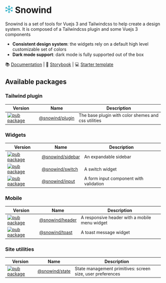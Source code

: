 # <img src="public/img/logo.png" width="25" height="25"> Snowind

Snowind is a set of tools for Vuejs 3 and Tailwindcss to help create a design system. It is composed
of a Tailwindcss plugin and some Vuejs 3 components

- **Consistent design system**: the widgets rely on a default high level customizable set of colors
- **Dark mode support**: dark mode is fully supported out of the box 

:books: [Documentation](https://synw.github.io/snowind/) | :movie_camera: [Storybook](https://synw.github.io/snowind-stories/) | :computer: [Starter template](https://github.com/synw/snowind-stories)

## Available packages

### Tailwind plugin

| Version | Name | Description |
| --- | --- | --- |
| [![pub package](https://img.shields.io/npm/v/@snowind/plugin)](https://www.npmjs.com/package/@snowind/plugin) | [@snowind/plugin](https://synw.github.io/snowind/install) | The base plugin with color shemes and css utilities |

### Widgets

| Version | Name | Description |
| --- | --- | --- |
| [![pub package](https://img.shields.io/npm/v/@snowind/sidebar)](https://www.npmjs.com/package/@snowind/sidebar) | [@snowind/sidebar](https://synw.github.io/snowind/sidebar) | An expandable sidebar |
| [![pub package](https://img.shields.io/npm/v/@snowind/switch)](https://www.npmjs.com/package/@snowind/switch) | [@snowind/switch](https://synw.github.io/snowind/switch) | A switch widget |
| [![pub package](https://img.shields.io/npm/v/@snowind/input)](https://www.npmjs.com/package/@snowind/header) | [@snowind/input](https://synw.github.io/snowind/input) | A form input component with validation |

### Mobile

| Version | Name | Description |
| --- | --- | --- |
| [![pub package](https://img.shields.io/npm/v/@snowind/header)](https://www.npmjs.com/package/@snowind/header) | [@snowind/header](https://synw.github.io/snowind/header) | A responsive header with a mobile menu widget |
| [![pub package](https://img.shields.io/npm/v/@snowind/toast)](https://www.npmjs.com/package/@snowind/toast) | [@snowind/toast](https://synw.github.io/snowind/toast) | A toast message widget |

### Site utilities

| Version | Name | Description |
| --- | --- | --- |
| [![pub package](https://img.shields.io/npm/v/@snowind/state)](https://www.npmjs.com/package/@snowind/state) | [@snowind/state](https://synw.github.io/snowind/state/screen) | State management primitives: screen size, user preferences |
